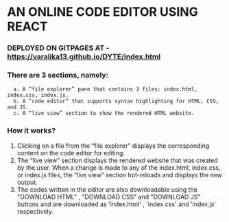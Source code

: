 # AN ONLINE CODE EDITOR USING REACT



### DEPLOYED ON GITPAGES AT - https://varalika13.github.io/DYTE/index.html



 ### There are 3 sections, namely:
      a. A “file explorer” pane that contains 3 files: index.html, index.css, index.js.
      b. A “code editor” that supports syntax highlighting for HTML, CSS, and JS.
      c. A “live view” section to show the rendered HTML website.
      
 ### How it works?
  1. Clicking on a file from the “file explorer” displays the corresponding content on
     the code editor for editing.
  2. The “live view” section displays the rendered website that was created by the
     user. When a change is made to any of the index.html, index.css, or index.js files,
     the “live view” section hot-reloads and displays the new output.
  3. The codes written in the editor are also downloadable using the "DOWNLOAD HTML" , "DOWNLOAD CSS" and "DOWNLOAD JS" buttons and are downloaded as 'index.html' , 'index.css'      and 'index.js' respectively.
  
